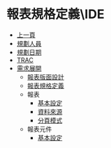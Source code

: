 # 報表規格定義\IDE

* [上一頁](../README.md)
* [規劃人員](README.md#user)
* [規劃日期](README.md#updatedate)
* [TRAC](README.md#trac)
* [需求展開](README.md#requirement)
    * [報表版面設計](Report/README)
    * [報表規格定義](SpecificationsReport/README)
    * 報表
        * [基本設定](ReportAnnotation/README)
        * [資料來源](RADataSource/README)
        * [分頁模式](RAGroupBy/README)
    * 報表元件
        * [基本設定](ReportObjectAnnotation/README)
